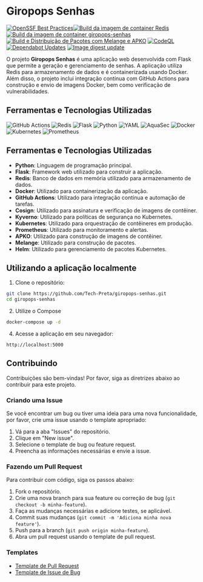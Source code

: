 # Giropops Senhas

[![OpenSSF Best Practices](https://www.bestpractices.dev/projects/9384/badge)](https://www.bestpractices.dev/projects/9384)[![Build da imagem de container Redis](https://github.com/Tech-Preta/LINUXtips-PICK/actions/workflows/redis-docker.yml/badge.svg?branch=main)](https://github.com/Tech-Preta/LINUXtips-PICK/actions/workflows/redis-docker.yml) [![Build da imagem de container giropops-senhas](https://github.com/Tech-Preta/LINUXtips-PICK/actions/workflows/giropops-docker.yml/badge.svg)](https://github.com/Tech-Preta/LINUXtips-PICK/actions/workflows/giropops-docker.yml) [![Build e Distribuição de Pacotes com Melange e APKO](https://github.com/Tech-Preta/LINUXtips-PICK/actions/workflows/chainguard.yml/badge.svg)](https://github.com/Tech-Preta/LINUXtips-PICK/actions/workflows/chainguard.yml) [![CodeQL](https://github.com/Tech-Preta/giropops-senhas/actions/workflows/github-code-scanning/codeql/badge.svg)](https://github.com/Tech-Preta/giropops-senhas/actions/workflows/github-code-scanning/codeql) [![Dependabot Updates](https://github.com/Tech-Preta/giropops-senhas/actions/workflows/dependabot/dependabot-updates/badge.svg)](https://github.com/Tech-Preta/giropops-senhas/actions/workflows/dependabot/dependabot-updates) [![Image digest update](https://github.com/Tech-Preta/giropops-senhas/actions/workflows/digestabot.yml/badge.svg)](https://github.com/Tech-Preta/giropops-senhas/actions/workflows/digestabot.yml) 

O projeto **Giropops Senhas** é uma aplicação web desenvolvida com Flask que permite a geração e gerenciamento de senhas. A aplicação utiliza Redis para armazenamento de dados e é containerizada usando Docker. Além disso, o projeto inclui integração contínua com GitHub Actions para construção e envio de imagens Docker, bem como verificação de vulnerabilidades.

## Ferramentas e Tecnologias Utilizadas

![GitHub Actions](https://img.shields.io/badge/github%20actions-%232671E5.svg?style=for-the-badge&logo=githubactions&logoColor=white) ![Redis](https://img.shields.io/badge/redis-%23DD0031.svg?style=for-the-badge&logo=redis&logoColor=white) ![Flask](https://img.shields.io/badge/flask-%23000.svg?style=for-the-badge&logo=flask&logoColor=white) ![Python](https://img.shields.io/badge/python-3670A0?style=for-the-badge&logo=python&logoColor=ffdd54) ![YAML](https://img.shields.io/badge/yaml-%23ffffff.svg?style=for-the-badge&logo=yaml&logoColor=151515) ![AquaSec](https://img.shields.io/badge/aqua-%231904DA.svg?style=for-the-badge&logo=aqua&logoColor=#0018A8) ![Docker](https://img.shields.io/badge/docker-%230db7ed.svg?style=for-the-badge&logo=docker&logoColor=white) ![Kubernetes](https://img.shields.io/badge/kubernetes-%23326ce5.svg?style=for-the-badge&logo=kubernetes&logoColor=white) ![Prometheus](https://img.shields.io/badge/Prometheus-E6522C?style=for-the-badge&logo=Prometheus&logoColor=white)

## Ferramentas e Tecnologias Utilizadas

- **Python**: Linguagem de programação principal.
- **Flask**: Framework web utilizado para construir a aplicação.
- **Redis**: Banco de dados em memória utilizado para armazenamento de dados.
- **Docker**: Utilizado para containerização da aplicação.
- **GitHub Actions**: Utilizado para integração contínua e automação de tarefas.
- **Cosign**: Utilizado para assinatura e verificação de imagens de contêiner.
- **Kyverno**: Utilizado para políticas de segurança no Kubernetes.
- **Kubernetes**: Utilizado para orquestração de contêineres em produção.
- **Prometheus**: Utilizado para monitoramento e alertas.
- **APKO**: Utilizado para construção de imagens de contêiner.
- **Melange**: Utilizado para construção de pacotes.
- **Helm**: Utilizado para gerenciamento de pacotes Kubernetes.

## Utilizando a aplicação localmente

1. Clone o repositório:

```bash
git clone https://github.com/Tech-Preta/giropops-senhas.git
cd giropops-senhas
```

2. Utilize o Compose
```bash
docker-compose up -d
```

4. Acesse a aplicação em seu navegador:

```
http://localhost:5000
```

## Contribuindo

Contribuições são bem-vindas! Por favor, siga as diretrizes abaixo ao contribuir para este projeto.

### Criando uma Issue

Se você encontrar um bug ou tiver uma ideia para uma nova funcionalidade, por favor, crie uma issue usando o template apropriado:

1. Vá para a aba "Issues" do repositório.
2. Clique em "New issue".
3. Selecione o template de bug ou feature request.
4. Preencha as informações necessárias e envie a issue.

### Fazendo um Pull Request

Para contribuir com código, siga os passos abaixo:

1. Fork o repositório.
2. Crie uma nova branch para sua feature ou correção de bug (`git checkout -b minha-feature`).
3. Faça as mudanças necessárias e adicione testes, se aplicável.
4. Commit suas mudanças (`git commit -m 'Adiciona minha nova feature'`).
5. Push para a branch (`git push origin minha-feature`).
6. Abra um pull request usando o template de pull request.

### Templates

- [Template de Pull Request](.github/PULL_REQUEST_TEMPLATE.md)
- [Template de Issue de Bug](.github/ISSUE_TEMPLATE/bug_report.md)
